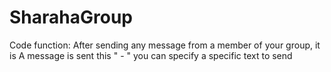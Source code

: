# SharahaGroup
Code function: After sending any message from a member of your group, it is A message is sent this " - " you can specify a specific text to send
